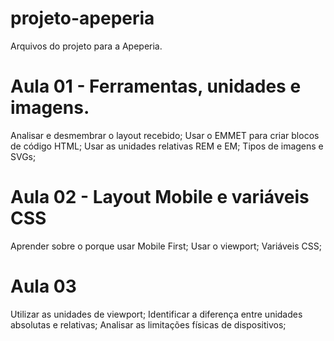 # projeto-apeperia
Arquivos do projeto para a Apeperia.

# Aula 01 - Ferramentas, unidades e imagens.

Analisar e desmembrar o layout recebido;
Usar o EMMET para criar blocos de código HTML;
Usar as unidades relativas REM e EM;
Tipos de imagens e SVGs;

# Aula 02 - Layout Mobile e variáveis CSS

Aprender sobre o porque usar Mobile First;
Usar o viewport;
Variáveis CSS;

# Aula 03 

Utilizar as unidades de viewport;
Identificar a diferença entre unidades absolutas e relativas;
Analisar as limitações físicas de dispositivos;